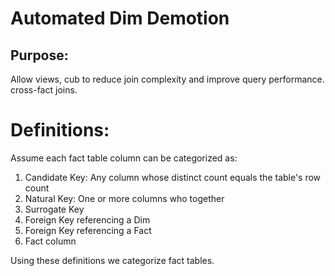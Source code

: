 # Automated Dim Demotion

## Purpose:
Allow views, cub to reduce join complexity and improve query performance. cross-fact joins.  


# Definitions:
Assume each fact table column can be categorized as:

1. Candidate Key: Any column whose distinct count equals the table's row count
2. Natural Key: One or more columns who together
3. Surrogate Key
4. Foreign Key referencing a Dim
4. Foreign Key referencing a Fact
3. Fact column

Using these definitions we categorize fact tables.